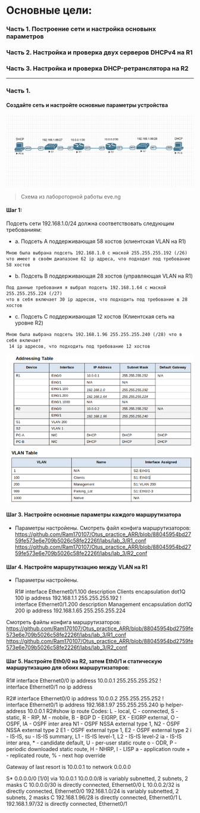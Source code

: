 # Основные цели:
### Часть 1. Построение сети и настройка основынх параметров
### Часть 2. Настройка и проверка двух серверов DHCPv4 на R1
### Часть 3. Настройка и проверка DHCP-ретранслятора на R2
______

### Часть 1. 
#### Создайте сеть и настройте основные параметры устройства
![](https://github.com/Ram170107/Otus_practice_ARR/blob/c7f6f24d02d96edf9376a2eebf2c55240de46d29/labs/lab_3/%D0%A1%D1%85%D0%B5%D0%BC%D0%B0_ipv4.png)
> Схема из лабороторной работы eve.ng

#### Шаг 1:
Подсеть сети 192.168.1.0/24 должна соответствовать следующим требованиям:
- а. Подсеть A поддерживающая 58 хостов (клиентская VLAN на R1)
```
Мною была выбрана подсеть 192.168.1.0 с маской 255.255.255.192 (/26)
что имеет в своём диапазоне 62 ip адреса, что подходит под требование 58 хостов
```
- b. Подсеть B поддерживающая 28 хостов (управляющая VLAN на R1)
```
Под данные требования я выбрал подсеть 192.168.1.64 с маской 255.255.255.224 (/27)
что в себя включает 30 ip адресов, что подходить под требование в 28 хостов
```
- с. Подсеть C поддерживающая 12 хостов (Клиентская сеть на уровне R2)

```
Мною была выбрана подсеть 192.168.1.96 255.255.255.240 (/28) что в себя включает
 14 ip адресов, что подходить под требование 12 хостов
```
![](https://github.com/Ram170107/Otus_practice_ARR/blob/5da15b062c3d270ee7368ef24f9959257e4ee4b5/labs/lab_3/Addres%20table.png)
![](https://github.com/Ram170107/Otus_practice_ARR/blob/5da15b062c3d270ee7368ef24f9959257e4ee4b5/labs/lab_3/VLAN%20table.png)

#### Шаг 3. Настройте основные параметры каждого маршрутизатора

- Параметры настройены. Смотреть файл конфига маршрутизаторов:
  https://github.com/Ram170107/Otus_practice_ARR/blob/88045954bd2759fe573e6e709b5026c58fe2226f/labs/lab_3/R1_conf
  https://github.com/Ram170107/Otus_practice_ARR/blob/88045954bd2759fe573e6e709b5026c58fe2226f/labs/lab_3/R2_conf
  
#### Шаг 4. Настройте маршрутизацию между VLAN на R1
- Параметры настройены.

  R1#
interface Ethernet0/1.100
 description Clients
 encapsulation dot1Q 100
 ip address 192.168.1.1 255.255.255.192
!         
interface Ethernet0/1.200
 description Management
 encapsulation dot1Q 200
 ip address 192.168.1.65 255.255.255.224


 Смотреть файлы конфига маршрутизаторов:
  https://github.com/Ram170107/Otus_practice_ARR/blob/88045954bd2759fe573e6e709b5026c58fe2226f/labs/lab_3/R1_conf
  https://github.com/Ram170107/Otus_practice_ARR/blob/88045954bd2759fe573e6e709b5026c58fe2226f/labs/lab_3/R2_conf
  
#### Шаг 5.  Настройте Eth0/0 на R2, затем Eth0/1 и статическую маршрутизацию для обоих маршрутизаторов:

R1#
interface Ethernet0/0
 ip address 10.0.0.1 255.255.255.252
!         
interface Ethernet0/1
 no ip address


R2#
interface Ethernet0/0
 ip address 10.0.0.2 255.255.255.252
!         
interface Ethernet0/1
 ip address 192.168.1.97 255.255.255.240
 ip helper-address 10.0.0.1
R2#show ip route
Codes: L - local, C - connected, S - static, R - RIP, M - mobile, B - BGP
       D - EIGRP, EX - EIGRP external, O - OSPF, IA - OSPF inter area 
       N1 - OSPF NSSA external type 1, N2 - OSPF NSSA external type 2
       E1 - OSPF external type 1, E2 - OSPF external type 2
       i - IS-IS, su - IS-IS summary, L1 - IS-IS level-1, L2 - IS-IS level-2
       ia - IS-IS inter area, * - candidate default, U - per-user static route
       o - ODR, P - periodic downloaded static route, H - NHRP, l - LISP
       a - application route
       + - replicated route, % - next hop override

Gateway of last resort is 10.0.0.1 to network 0.0.0.0

S*    0.0.0.0/0 [1/0] via 10.0.0.1
      10.0.0.0/8 is variably subnetted, 2 subnets, 2 masks
C        10.0.0.0/30 is directly connected, Ethernet0/0
L        10.0.0.2/32 is directly connected, Ethernet0/0
      192.168.1.0/24 is variably subnetted, 2 subnets, 2 masks
C        192.168.1.96/28 is directly connected, Ethernet0/1
L        192.168.1.97/32 is directly connected, Ethernet0/1


